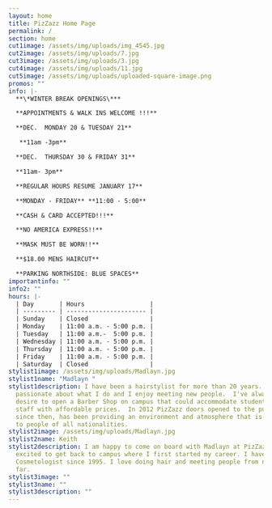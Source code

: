 ```yaml
---
layout: home
title: PizZazz Home Page
permalink: /
section: home
cut1image: /assets/img/uploads/img_4545.jpg
cut2image: /assets/img/uploads/7.jpg
cut3image: /assets/img/uploads/3.jpg
cut4image: /assets/img/uploads/11.jpg
cut5image: /assets/img/uploads/uploaded-square-image.png
promos: ""
info: |-
  **\*WINTER BREAK OPENINGS\*** 

  **APPOINTMENTS & WALK INS WELCOME !!!**

  **DEC.  MONDAY 20 & TUESDAY 21**

   **11am -3pm**

  **DEC.  THURSDAY 30 & FRIDAY 31**

  **11am- 3pm**

  **REGULAR HOURS RESUME JANUARY 17**

  **MONDAY - FRIDAY** **11:00 - 5:00**

  **CASH & CARD ACCEPTED!!!**

  **NO AMERICA EXPRESS!!** 

  **MASK MUST BE WORN!!**

  **$18.00 MENS HAIRCUT**

  **PARKING NORTHSIDE: BLUE SPACES**
importantinfo: ""
info2: ""
hours: |-
  | Day       | Hours                  |
  | --------- | ---------------------- |
  | Sunday    | Closed                 |
  | Monday    | 11:00 a.m. - 5:00 p.m. |
  | Tuesday   | 11:00 a.m.-  5:00 p.m. |
  | Wednesday | 11:00 a.m. - 5:00 p.m. |
  | Thursday  | 11:00 a.m. - 5:00 p.m. |
  | Friday    | 11:00 a.m. - 5:00 p.m. |
  | Saturday  | Closed                 |
stylist1image: /assets/img/uploads/Madlayn.jpg
stylist1name: "Madlayn "
stylist1description: I have been a hairstylist for more than 20 years.  I'm very
  passionate about what I do and I enjoy meeting new people.  I've always had a
  desire to open a Barber Shop on campus that could accommodate students and
  staff with affordable prices.  In 2012 PizZazz doors opened to the public and,
  since then, has been providing an environment and atmosphere that is welcoming
  to people of all nationalities.
stylist2image: /assets/img/uploads/Madlayn.jpg
stylist2name: Keith
stylist2description: I am happy to come on board with Madlayn at PizZazz. I am
  excited to get back to campus where I first started my career. I have been a
  Cosmetologist since 1995. I love doing hair and meeting people from near and
  far.
stylist3image: ""
stylist3name: ""
stylist3description: ""
---
```

